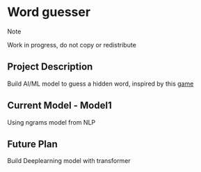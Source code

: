 # Word guesser
>[!NOTE]
>Work in progress, do not copy or redistribute
## Project Description
Build AI/ML model to guess a hidden word, inspired by this [game](https://en.wikipedia.org/wiki/Hangman_(game))

## Current Model - Model1
Using ngrams model from NLP
## Future Plan
Build Deeplearning model with transformer
